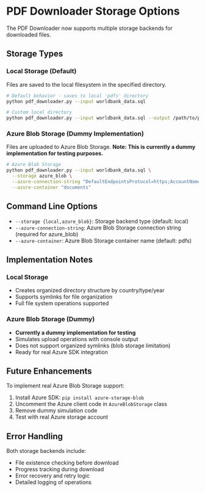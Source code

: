 # PDF Downloader Storage Options

The PDF Downloader now supports multiple storage backends for downloaded files.

## Storage Types

### Local Storage (Default)

Files are saved to the local filesystem in the specified directory.

```bash
# Default behavior - saves to local 'pdfs' directory
python pdf_downloader.py --input worldbank_data.sql

# Custom local directory
python pdf_downloader.py --input worldbank_data.sql --output /path/to/pdfs
```

### Azure Blob Storage (Dummy Implementation)

Files are uploaded to Azure Blob Storage. **Note: This is currently a dummy implementation for testing purposes.**

```bash
# Azure Blob Storage
python pdf_downloader.py --input worldbank_data.sql \
  --storage azure_blob \
  --azure-connection-string "DefaultEndpointsProtocol=https;AccountName=myaccount;AccountKey=..." \
  --azure-container "documents"
```

## Command Line Options

- `--storage {local,azure_blob}`: Storage backend type (default: local)
- `--azure-connection-string`: Azure Blob Storage connection string (required for azure_blob)
- `--azure-container`: Azure Blob Storage container name (default: pdfs)

## Implementation Notes

### Local Storage

- Creates organized directory structure by country/type/year
- Supports symlinks for file organization
- Full file system operations supported

### Azure Blob Storage (Dummy)

- **Currently a dummy implementation for testing**
- Simulates upload operations with console output
- Does not support organized symlinks (blob storage limitation)
- Ready for real Azure SDK integration

## Future Enhancements

To implement real Azure Blob Storage support:

1. Install Azure SDK: `pip install azure-storage-blob`
2. Uncomment the Azure client code in `AzureBlobStorage` class
3. Remove dummy simulation code
4. Test with real Azure storage account

## Error Handling

Both storage backends include:

- File existence checking before download
- Progress tracking during download
- Error recovery and retry logic
- Detailed logging of operations
